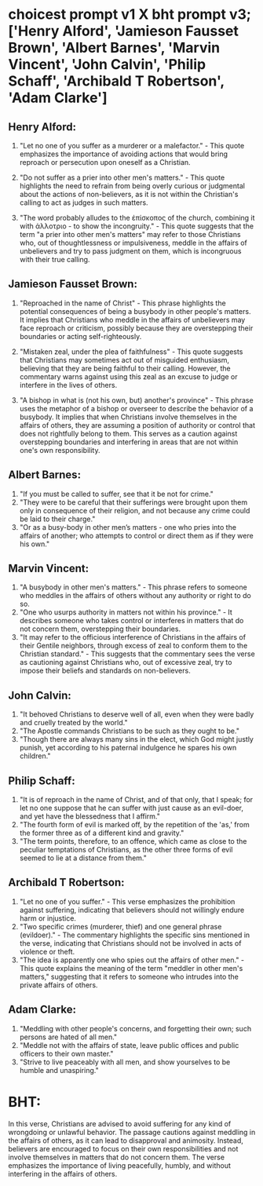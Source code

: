# choicest prompt v1 X bht prompt v3; ['Henry Alford', 'Jamieson Fausset Brown', 'Albert Barnes', 'Marvin Vincent', 'John Calvin', 'Philip Schaff', 'Archibald T Robertson', 'Adam Clarke']

## Henry Alford:
1. "Let no one of you suffer as a murderer or a malefactor." - This quote emphasizes the importance of avoiding actions that would bring reproach or persecution upon oneself as a Christian.

2. "Do not suffer as a prier into other men's matters." - This quote highlights the need to refrain from being overly curious or judgmental about the actions of non-believers, as it is not within the Christian's calling to act as judges in such matters.

3. "The word probably alludes to the ἐπίσκοπος of the church, combining it with ἀλλοτριο - to show the incongruity." - This quote suggests that the term "a prier into other men's matters" may refer to those Christians who, out of thoughtlessness or impulsiveness, meddle in the affairs of unbelievers and try to pass judgment on them, which is incongruous with their true calling.

## Jamieson Fausset Brown:
1. "Reproached in the name of Christ" - This phrase highlights the potential consequences of being a busybody in other people's matters. It implies that Christians who meddle in the affairs of unbelievers may face reproach or criticism, possibly because they are overstepping their boundaries or acting self-righteously.

2. "Mistaken zeal, under the plea of faithfulness" - This quote suggests that Christians may sometimes act out of misguided enthusiasm, believing that they are being faithful to their calling. However, the commentary warns against using this zeal as an excuse to judge or interfere in the lives of others.

3. "A bishop in what is (not his own, but) another's province" - This phrase uses the metaphor of a bishop or overseer to describe the behavior of a busybody. It implies that when Christians involve themselves in the affairs of others, they are assuming a position of authority or control that does not rightfully belong to them. This serves as a caution against overstepping boundaries and interfering in areas that are not within one's own responsibility.

## Albert Barnes:
1. "If you must be called to suffer, see that it be not for crime."
2. "They were to be careful that their sufferings were brought upon them only in consequence of their religion, and not because any crime could be laid to their charge."
3. "Or as a busy-body in other men’s matters - one who pries into the affairs of another; who attempts to control or direct them as if they were his own."

## Marvin Vincent:
1. "A busybody in other men's matters." - This phrase refers to someone who meddles in the affairs of others without any authority or right to do so.
2. "One who usurps authority in matters not within his province." - It describes someone who takes control or interferes in matters that do not concern them, overstepping their boundaries.
3. "It may refer to the officious interference of Christians in the affairs of their Gentile neighbors, through excess of zeal to conform them to the Christian standard." - This suggests that the commentary sees the verse as cautioning against Christians who, out of excessive zeal, try to impose their beliefs and standards on non-believers.

## John Calvin:
1. "It behoved Christians to deserve well of all, even when they were badly and cruelly treated by the world."
2. "The Apostle commands Christians to be such as they ought to be."
3. "Though there are always many sins in the elect, which God might justly punish, yet according to his paternal indulgence he spares his own children."

## Philip Schaff:
1. "It is of reproach in the name of Christ, and of that only, that I speak; for let no one suppose that he can suffer with just cause as an evil-doer, and yet have the blessedness that I affirm."
2. "The fourth form of evil is marked off, by the repetition of the 'as,' from the former three as of a different kind and gravity."
3. "The term points, therefore, to an offence, which came as close to the peculiar temptations of Christians, as the other three forms of evil seemed to lie at a distance from them."

## Archibald T Robertson:
1. "Let no one of you suffer." - This verse emphasizes the prohibition against suffering, indicating that believers should not willingly endure harm or injustice.
2. "Two specific crimes (murderer, thief) and one general phrase (evildoer)." - The commentary highlights the specific sins mentioned in the verse, indicating that Christians should not be involved in acts of violence or theft.
3. "The idea is apparently one who spies out the affairs of other men." - This quote explains the meaning of the term "meddler in other men's matters," suggesting that it refers to someone who intrudes into the private affairs of others.

## Adam Clarke:
1. "Meddling with other people's concerns, and forgetting their own; such persons are hated of all men."
2. "Meddle not with the affairs of state, leave public offices and public officers to their own master."
3. "Strive to live peaceably with all men, and show yourselves to be humble and unaspiring."


# BHT:
In this verse, Christians are advised to avoid suffering for any kind of wrongdoing or unlawful behavior. The passage cautions against meddling in the affairs of others, as it can lead to disapproval and animosity. Instead, believers are encouraged to focus on their own responsibilities and not involve themselves in matters that do not concern them. The verse emphasizes the importance of living peacefully, humbly, and without interfering in the affairs of others.